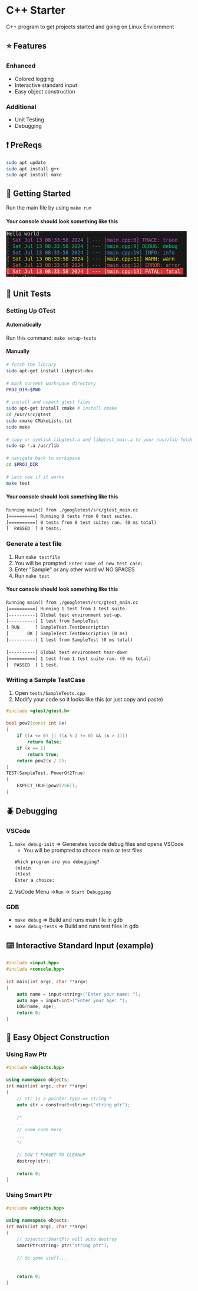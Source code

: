 # C++ Starter
C++ program to get projects started and going on Linux Enviornment
## ⭐ Features

### Enhanced

- Colored logging
- Interactive standard input
- Easy object construction

### Additional

- Unit Testing
- Debugging

## ❗ PreReqs

```bash
sudo apt update
sudo apt install g++
sudo apt install make
```

## 🚀 Getting Started


Run the main file by using ``make run``

#### Your console should look something like this

![colored logging](./images/logging.png)


## 🧪 Unit Tests

### Setting Up GTest

#### Automatically
Run this command: ``make setup-tests`` 
#### Manually
```bash
# fetch the library
sudo apt-get install libgtest-dev

# mark current workspace directory
PROJ_DIR=$PWD

# install and unpack gtest files
sudo apt-get install cmake # install cmake
cd /usr/src/gtest
sudo cmake CMakeLists.txt
sudo make
 
# copy or symlink libgtest.a and libgtest_main.a to your /usr/lib folder
sudo cp *.a /usr/lib

# navigate back to workspace
cd $PROJ_DIR

# Lets see if it works
make test
```

#### Your console should look something like this
```txt
Running main() from ./googletest/src/gtest_main.cc
[==========] Running 0 tests from 0 test suites.
[==========] 0 tests from 0 test suites ran. (0 ms total)
[  PASSED  ] 0 tests.
```

### Generate a test file
1. Run ``make testfile``
2. You will be prompted: ``Enter name of new test case: ``
3. Enter "Sample" or any other word w/ NO SPACES
4. Run ``make test``

#### Your console should look something like this

```txt
Running main() from ./googletest/src/gtest_main.cc
[==========] Running 1 test from 1 test suite.
[----------] Global test environment set-up.
[----------] 1 test from SampleTest
[ RUN      ] SampleTest.TestDescription
[       OK ] SampleTest.TestDescription (0 ms)
[----------] 1 test from SampleTest (0 ms total)

[----------] Global test environment tear-down
[==========] 1 test from 1 test suite ran. (0 ms total)
[  PASSED  ] 1 test.
```

### Writing a Sample TestCase
1. Open ``tests/SampleTests.cpp``
2. Modify your code so it looks like this (or just copy and paste)
```c++
#include <gtest/gtest.h>

bool pow2(const int &x)
{
    if ((x <= 0) || ((x % 2 != 0) && (x > 1)))
        return false;
    if (x == 1)
        return true;
    return pow2(x / 2);
}
TEST(SampleTest, PowerOf2True)
{
    EXPECT_TRUE(pow2(256));
}
```

## 🪲 Debugging

### VSCode
1. ``make debug-init`` => Generates vscode debug files and opens VSCode
    - You will be prompted to choose main or test files
    ```txt
    Which program are you debugging?
    (m)ain
    (t)est
    Enter a choice: 
    ```
2. VsCode Menu ->``Run`` -> ``Start Debugging``

### GDB
-  ``make debug`` => Build and runs main file in gdb
-  ``make debug-tests`` => Build and runs test files in gdb

## ⌨️ Interactive Standard Input (example)

```cpp
#include <input.hpp>
#include <console.hpp>

int main(int argc, char **argv)
{
    auto name = input<string>("Enter your name: ");
    auto age = input<int>("Enter your age: ");
    LOG(name, age);
    return 0;
}
```

## 🧰 Easy Object Construction

### Using Raw Ptr

```cpp
#include <objects.hpp>

using namespace objects;
int main(int argc, char **argv)
{
    // str is a pointer type => string *
    auto str = construct<string>("string ptr");
    
    /*
    ...
    // some code here
    ...
    */

    // DON'T FORGET TO CLEANUP
    destroy(str);

    return 0;
}
```

### Using Smart Ptr
```cpp
#include <objects.hpp>

using namespace objects;
int main(int argc, char **argv)
{
    // objects::SmartPtr will auto destroy
    SmartPtr<string> ptr("string ptr");

    // do some stuff...


    return 0;
}
```